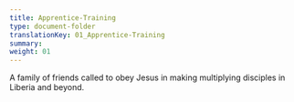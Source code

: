 ```yaml
---
title: Apprentice-Training
type: document-folder
translationKey: 01_Apprentice-Training
summary: 
weight: 01
---
```

A family of friends called to obey Jesus in making multiplying disciples in Liberia and beyond.